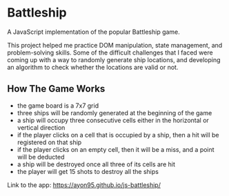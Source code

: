 # Battleship

A JavaScript implementation of the popular Battleship game.

This project helped me practice DOM manipulation, state management, and problem-solving skills. Some of the difficult challenges that I faced were coming up with a way to randomly generate ship locations, and developing an algorithm to check whether the locations are valid or not.

## How The Game Works

- the game board is a 7x7 grid
- three ships will be randomly generated at the beginning of the game
- a ship will occupy three consecutive cells either in the horizontal or vertical direction
- if the player clicks on a cell that is occupied by a ship, then a hit will be registered on that ship
- if the player clicks on an empty cell, then it will be a miss, and a point will be deducted
- a ship will be destroyed once all three of its cells are hit
- the player will get 15 shots to destroy all the ships

Link to the app: https://ayon95.github.io/js-battleship/
